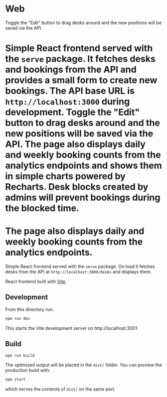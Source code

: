 # Web

Toggle the "Edit" button to drag desks around and the new positions will be saved via the API.

Simple React frontend served with the `serve` package.
It fetches desks and bookings from the API and provides a small form to create new bookings.
The API base URL is `http://localhost:3000` during development.
Toggle the "Edit" button to drag desks around and the new positions will be saved via the API.
The page also displays daily and weekly booking counts from the analytics endpoints
and shows them in simple charts powered by Recharts.
Desk blocks created by admins will prevent bookings during the blocked time.
=======
The page also displays daily and weekly booking counts from the analytics endpoints.
=======

Simple React frontend served with the `serve` package.
On load it fetches desks from the API at `http://localhost:3000/desks` and displays them.

React frontend built with [Vite](https://vitejs.dev/).

## Development

From this directory run:

```bash
npm run dev
```

This starts the Vite development server on http://localhost:3001.

## Build

```bash
npm run build
```

The optimized output will be placed in the `dist/` folder. You can preview the
production build with:

```bash
npm start
```

which serves the contents of `dist/` on the same port.

